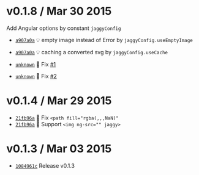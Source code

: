 v0.1.8 / Mar 30 2015
=========================
Add Angular options by constant `jaggyConfig`

 * [`a907a0a`][2] :bulb: empty image instead of Error by `jaggyConfig.useEmptyImage`
 * [`a907a0a`][2] :bulb: caching a converted svg by `jaggyConfig.useCache`

 * [`unknown`][3] :bug: Fix [#1](https://github.com/59naga/jaggy/issues/1)
 * [`unknown`][4] :bug: Fix [#2](https://github.com/59naga/jaggy/issues/2)

[2]: https://github.com/59naga/jaggy/commit/a907a0a5da621d26fb5c01fceb49a882b6f97a71
[3]: https://github.com/59naga/jaggy/commit/d4cd748d68f2fd27b17af54cc768bc1cbb196d3d
[4]: https://github.com/59naga/jaggy/commits/master

v0.1.4 / Mar 29 2015
=========================
 * [`21fb96a`][1] :bug: Fix `<path fill="rgba(,,,NaN)"`
 * [`21fb96a`][1] :lipstick: Support `<img ng-src="" jaggy>`

[1]: https://github.com/59naga/jaggy/commit/21fb96a22352c84f4802c50f6a35f7500cee9254

v0.1.3 / Mar 03 2015
=========================
 * [`1084961c`][0] Release v0.1.3

[0]: https://github.com/59naga/jaggy/commits/master